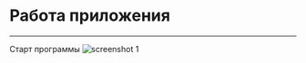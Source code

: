 # Работа приложения
***
Старт программы
![screenshot 1](https://github.com/lil-nas-why/MDK-13.01/assets/116517177/406588f4-1222-4feb-9c62-f69e7bfe0779.png)
